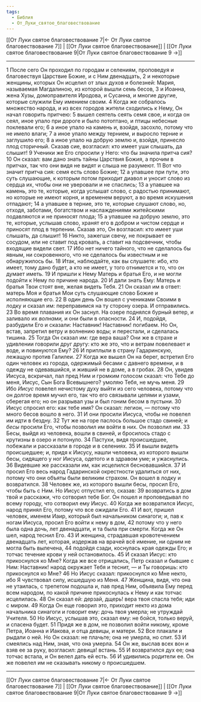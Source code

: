 ```yaml
---
tags:
  - Библия
  - От_Луки_святое_благовествование
---
```

[[От Луки святое благовествование 7|← От Луки святое благовествование 7]] | [[От Луки святое благовествование]] | [[От Луки святое благовествование 9|От Луки святое благовествование 9 →]]

---
1 После сего Он проходил по городам и селениям, проповедуя и благовествуя Царствие Божие, и с Ним двенадцать,
2 и некоторые женщины, которых Он исцелил от злых духов и болезней: Мария, называемая Магдалиною, из которой вышли семь бесов,
3 и Иоанна, жена Хузы, домоправителя Иродова, и Сусанна, и многие другие, которые служили Ему имением своим.
4 Когда же собралось множество народа, и из всех городов жители сходились к Нему, Он начал говорить притчею:
5 вышел сеятель сеять семя свое, и когда он сеял, иное упало при дороге и было потоптано, и птицы небесные поклевали его;
6 а иное упало на камень и, взойдя, засохло, потому что не имело влаги;
7 а иное упало между тернием, и выросло терние и заглушило его;
8 а иное упало на добрую землю и, взойдя, принесло плод сторичный. Сказав сие, возгласил: кто имеет уши слышать, да слышит!
9 Ученики же Его спросили у Него: что бы значила притча сия?
10 Он сказал: вам дано знать тайны Царствия Божия, а прочим в притчах, так что они видя не видят и слыша не разумеют.
11 Вот что значит притча сия: семя есть слово Божие;
12 а упавшее при пути, это суть слушающие, к которым потом приходит диавол и уносит слово из сердца их, чтобы они не уверовали и не спаслись;
13 а упавшее на камень, это те, которые, когда услышат слово, с радостью принимают, но которые не имеют корня, и временем веруют, а во время искушения отпадают;
14 а упавшее в терние, это те, которые слушают слово, но, отходя, заботами, богатством и наслаждениями житейскими подавляются и не приносят плода;
15 а упавшее на добрую землю, это те, которые, услышав слово, хранят его в добром и чистом сердце и приносят плод в терпении. Сказав это, Он возгласил: кто имеет уши слышать, да слышит!
16 Никто, зажегши свечу, не покрывает ее сосудом, или не ставит под кровать, а ставит на подсвечник, чтобы входящие видели свет.
17 Ибо нет ничего тайного, что не сделалось бы явным, ни сокровенного, что не сделалось бы известным и не обнаружилось бы.
18 Итак, наблюдайте, как вы слушаете: ибо, кто имеет, тому дано будет, а кто не имеет, у того отнимется и то, что он думает иметь.
19 И пришли к Нему Матерь и братья Его, и не могли подойти к Нему по причине народа.
20 И дали знать Ему: Матерь и братья Твои стоят вне, желая видеть Тебя.
21 Он сказал им в ответ: матерь Моя и братья Мои суть слушающие слово Божие и исполняющие его.
22 В один день Он вошел с учениками Своими в лодку и сказал им: переправимся на ту сторону озера. И отправились.
23 Во время плавания их Он заснул. На озере поднялся бурный ветер, и заливало их <I>волнами,</I> и они были в опасности.
24 И, подойдя, разбудили Его и сказали: Наставник! Наставник! погибаем. Но Он, встав, запретил ветру и волнению воды; и перестали, и сделалась тишина.
25 Тогда Он сказал им: где вера ваша? Они же в страхе и удивлении говорили друг другу: кто же это, что и ветрам повелевает и воде, и повинуются Ему?
26 И приплыли в страну Гадаринскую, лежащую против Галилеи.
27 Когда же вышел Он на берег, встретил Его один человек из города, одержимый бесами с давнего времени, и в одежду не одевавшийся, и живший не в доме, а в гробах.
28 Он, увидев Иисуса, вскричал, пал пред Ним и громким голосом сказал: что Тебе до меня, Иисус, Сын Бога Всевышнего? умоляю Тебя, не мучь меня.
29 Ибо <I>Иисус</I> повелел нечистому духу выйти из сего человека, потому что он долгое время мучил его, так что его связывали цепями и узами, сберегая его; но он разрывал узы и был гоним бесом в пустыни.
30 Иисус спросил его: как тебе имя? Он сказал: легион, — потому что много бесов вошло в него.
31 И они просили Иисуса, чтобы не повелел им идти в бездну.
32 Тут же на горе паслось большое стадо свиней; и <I>бесы</I> просили Его, чтобы позволил им войти в них. Он позволил им.
33 Бесы, выйдя из человека, вошли в свиней, и бросилось стадо с крутизны в озеро и потонуло.
34 Пастухи, видя происшедшее, побежали и рассказали в городе и в селениях.
35 И вышли видеть происшедшее; и, придя к Иисусу, нашли человека, из которого вышли бесы, сидящего у ног Иисуса, одетого и в здравом уме; и ужаснулись.
36 Видевшие же рассказали им, как исцелился бесновавшийся.
37 И просил Его весь народ Гадаринской окрестности удалиться от них, потому что они объяты были великим страхом. Он вошел в лодку и возвратился.
38 Человек же, из которого вышли бесы, просил Его, чтобы быть с Ним. Но Иисус отпустил его, сказав:
39 возвратись в дом твой и расскажи, что сотворил тебе Бог. Он пошел и проповедывал по всему городу, что сотворил ему Иисус.
40 Когда же возвратился Иисус, народ принял Его, потому что все ожидали Его.
41 И вот, пришел человек, именем Иаир, который был начальником синагоги; и, пав к ногам Иисуса, просил Его войти к нему в дом,
42 потому что у него была одна дочь, лет двенадцати, и та была при смерти. Когда же Он шел, народ теснил Его.
43 И женщина, страдавшая кровотечением двенадцать лет, которая, издержав на врачей всё имение, ни одним не могла быть вылечена,
44 подойдя сзади, коснулась края одежды Его; и тотчас течение крови у ней остановилось.
45 И сказал Иисус: кто прикоснулся ко Мне? Когда же все отрицались, Петр сказал и бывшие с Ним: Наставник! народ окружает Тебя и теснит, — и Ты говоришь: кто прикоснулся ко Мне?
46 Но Иисус сказал: прикоснулся ко Мне некто, ибо Я чувствовал силу, исшедшую из Меня.
47 Женщина, видя, что она не утаилась, с трепетом подошла и, пав пред Ним, объявила Ему перед всем народом, по какой причине прикоснулась к Нему и как тотчас исцелилась.
48 Он сказал ей: дерзай, дщерь! вера твоя спасла тебя; иди с миром.
49 Когда Он еще говорил это, приходит некто из дома начальника синагоги и говорит ему: дочь твоя умерла; не утруждай Учителя.
50 Но Иисус, услышав это, сказал ему: не бойся, только веруй, и спасена будет.
51 Придя же в дом, не позволил войти никому, кроме Петра, Иоанна и Иакова, и отца девицы, и матери.
52 Все плакали и рыдали о ней. Но Он сказал: не плачьте; она не умерла, но спит.
53 И смеялись над Ним, зная, что она умерла.
54 Он же, выслав всех вон и взяв ее за руку, возгласил: девица! встань.
55 И возвратился дух ее; она тотчас встала, и Он велел дать ей есть.
56 И удивились родители ее. Он же повелел им не сказывать никому о происшедшем.

---
[[От Луки святое благовествование 7|← От Луки святое благовествование 7]] | [[От Луки святое благовествование]] | [[От Луки святое благовествование 9|От Луки святое благовествование 9 →]]